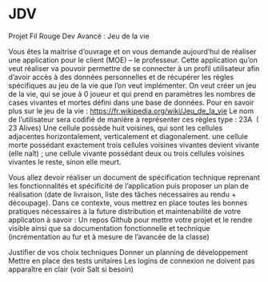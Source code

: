 # JDV
Projet Fil Rouge Dev Avancé : Jeu de la vie

Vous êtes la maitrise d’ouvrage et on vous demande aujourd’hui de réaliser une application pour le client (MOE) – le professeur.
Cette application qu’on veut réaliser va pouvoir permettre de se connecter à un profil utilisateur afin d’avoir accès à des données personnelles et de récupérer les règles spécifiques au jeu de la vie que l’on veut implémenter.
On veut créer un jeu de la vie, qui se joue à 0 joueur et qui prend en paramètres les nombres de cases vivantes et mortes défini dans une base de données.
Pour en savoir plus sur le jeu de la vie :
https://fr.wikipedia.org/wiki/Jeu_de_la_vie
Le nom de l’utilisateur sera codifié de manière à représenter ces règles type : 23A  ( 23 Alives)
Une cellule possède huit voisines, qui sont les cellules adjacentes horizontalement, verticalement et diagonalement.
une cellule morte possédant exactement trois cellules voisines vivantes devient vivante (elle naît) ;
une cellule vivante possédant deux ou trois cellules voisines vivantes le reste, sinon elle meurt.


Vous allez devoir réaliser un document de spécification technique reprenant les fonctionnalités et spécificité de l’application puis proposer un plan de réalisation (date de livraison, liste des tâches nécessaires au rendu + découpage). Dans ce contexte, vous mettrez en place toutes les bonnes pratiques nécessaires à la future distribution et maintenabilité de votre application à savoir :
Un repos Github pour mettre votre projet et le rendre visible ainsi que sa documentation fonctionnelle et technique
(incrémentation au fur et à mesure de l’avancée de la classe)

Justifier de vos choix techniques
Donner un planning de développement
Mettre en place des tests unitaires
Les logins de connexion ne doivent pas apparaître en clair (voir Salt si besoin)
